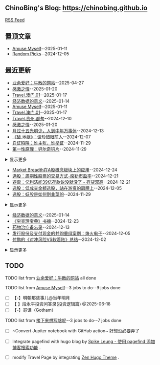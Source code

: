 ## ChinoBing's Blog: https://chinobing.github.io 
[RSS Feed](https://raw.githubusercontent.com/chinobing/chinobing.github.io/master/feed.xml)

## 置顶文章
- [Amuse Myself](https://github.com/chinobing/chinobing.github.io/issues/28)--2025-01-11
- [Random Picks](https://github.com/chinobing/chinobing.github.io/issues/17)--2024-12-05
## 最近更新
- [业余爱好：牛散的网站](https://github.com/chinobing/chinobing.github.io/issues/32)--2025-04-27
- [感激之情](https://github.com/chinobing/chinobing.github.io/issues/31)--2025-01-20
- [Travel.澳门.01](https://github.com/chinobing/chinobing.github.io/issues/30)--2025-01-17
- [经济数据的意义](https://github.com/chinobing/chinobing.github.io/issues/29)--2025-01-14
- [Amuse Myself](https://github.com/chinobing/chinobing.github.io/issues/28)--2025-01-11
- [Travel.澳门.01](https://github.com/chinobing/chinobing.github.io/issues/30)--2025-01-17
- [Travel.贵州.都匀](https://github.com/chinobing/chinobing.github.io/issues/19)--2024-12-10
- [感激之情](https://github.com/chinobing/chinobing.github.io/issues/31)--2025-01-20
- [月过十五光明少，人到中年万事休](https://github.com/chinobing/chinobing.github.io/issues/21)--2024-12-13
- [《破.地狱》：请珍惜眼前人](https://github.com/chinobing/chinobing.github.io/issues/18)--2024-12-07
- [自证陷阱：谁主张，谁举证](https://github.com/chinobing/chinobing.github.io/issues/8)--2024-11-29
- [第一性原理：钙尔奇钙片](https://github.com/chinobing/chinobing.github.io/issues/7)--2024-11-29
<details><summary>显示更多</summary>

- [从《内部视角陷阱：CEO为什么频频预测失误》说起](https://github.com/chinobing/chinobing.github.io/issues/6)--2024-11-29
- [人总是善忘：喷射战士华莱士](https://github.com/chinobing/chinobing.github.io/issues/3)--2024-11-29
</details>

- [Market Breadth在A股概念板块上的应用](https://github.com/chinobing/chinobing.github.io/issues/26)--2024-12-24
- [选股：周期性股票的交易方式-席勒市盈率](https://github.com/chinobing/chinobing.github.io/issues/23)--2024-12-21
- [避雷：亿利洁能39亿存款说没就没了 - 存贷双高](https://github.com/chinobing/chinobing.github.io/issues/22)--2024-12-21
- [选股：低成交金额选股，站在游资的肩膀上](https://github.com/chinobing/chinobing.github.io/issues/16)--2024-12-05
- [选股：妖股是如何割韭菜的](https://github.com/chinobing/chinobing.github.io/issues/10)--2024-11-29
<details><summary>显示更多</summary>

- [上证指数从2600反弹到3400的过程中涨幅最厉害的个股统计](https://github.com/chinobing/chinobing.github.io/issues/4)--2024-11-29
</details>

- [经济数据的意义](https://github.com/chinobing/chinobing.github.io/issues/29)--2025-01-14
- [《穷查理宝典》书摘](https://github.com/chinobing/chinobing.github.io/issues/24)--2024-12-23
- [药物治疗备忘录](https://github.com/chinobing/chinobing.github.io/issues/20)--2024-12-13
- [发行股份及支付现金的并购重组案例：烽火电子](https://github.com/chinobing/chinobing.github.io/issues/15)--2024-12-05
- [付鹏的《对冲风险VS软着陆》总结](https://github.com/chinobing/chinobing.github.io/issues/13)--2024-12-02
<details><summary>显示更多</summary>

- [《详谈左晖》书摘](https://github.com/chinobing/chinobing.github.io/issues/11)--2024-11-29
- [《显示器》的避坑购买攻略](https://github.com/chinobing/chinobing.github.io/issues/9)--2024-11-29
- [《控糖革命》读书笔记](https://github.com/chinobing/chinobing.github.io/issues/5)--2024-11-29
</details>

## TODO
TODO list from [业余爱好：牛散的网站](https://github.com/chinobing/chinobing.github.io/issues/32) all done

TODO list from [Amuse Myself](https://github.com/chinobing/chinobing.github.io/issues/28)--3 jobs to do--9 jobs done
- [ ] 【-】明朝那些事儿@当年明月
- [ ] 【 】段永平投资问答录(投资逻辑篇) @2025-06-18 
- [ ] 【-】哥谭（Gotham）

TODO list from [接下来想写啥呢](https://github.com/chinobing/chinobing.github.io/issues/2)--3 jobs to do--7 jobs done
- [ ] ~Convert Jupiter notebook with GitHub action~ 好想没必要弄了
- [ ] Integrate pagefind with hugo blog by [Spike Leung - 使用 pagefind 添加博客搜索功能](https://taxodium.ink/use-pagefind-to-search-blog.html) .
- [ ] modify Travel Page by integrating  [Zen Hugo Theme](https://zen-demo.xdeb.org/products/) .


